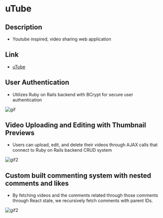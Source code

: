 # uTube

## Description

- Youtube inspired, video sharing web application

## Link

* [uTube](http://utube-fsp.herokuapp.com)

## User Authentication

* Utilizes Ruby on Rails backend with BCrypt for secure user authentication 

![gif](https://media.giphy.com/media/SXZcPE6DtUoVUk2nSW/giphy.gif)

## Video Uploading and Editing with Thumbnail Previews

* Users can upload, edit, and delete their videos through AJAX calls that connect to Ruby on Rails backend CRUD system

![gif2](https://media.giphy.com/media/ckNvLtPycgwblzZOTD/giphy.gif)

## Custom built commenting system with nested comments and likes

* By fetching videos and the comments related through those comments through React state, we recursively fetch comments with parent IDs.

![gif2](https://media.giphy.com/media/J4TrRMrUKB4A5PDsH7/giphy.gif)
